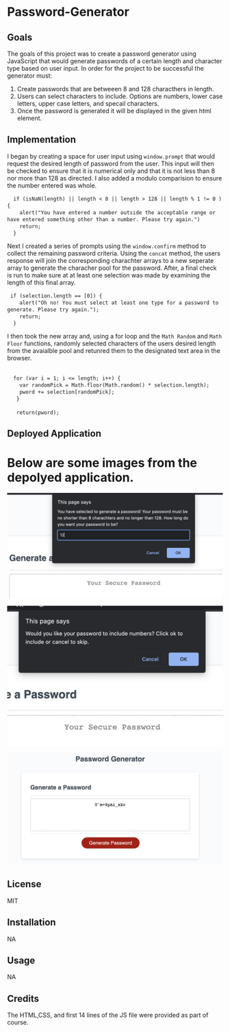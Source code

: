 # Password-Generator

## Goals
The goals of this project was to create a password generator using JavaScript that would generate passwords of a certain length and character type based on user input. In order for the project to be successful the generator must:

1. Create passwords that are betweeen 8 and 128 characthers in length. 
2. Users can select characters to include. Options are numbers, lower case letters, upper case letters, and specail characters. 
3. Once the password is generated it will be displayed in the given html element. 

## Implementation

I began by creating a space for user input using `window.prompt` that would request the desired length of password from the user. This input will then be checked to ensure that it is numerical only and that it is not less than 8 nor more than 128 as directed. I also added a modulo comparision to ensure the number entered was whole. 

```
  if (isNaN(length) || length < 8 || length > 128 || length % 1 != 0 ) {
    alert("You have entered a number outside the acceptable range or have entered something other than a number. Please try again.")
    return;
  }

```

Next I created a series of prompts using the `window.confirm` method to collect the remaining password criteria.  Using the `concat` method, the users response will join the corresponding charachter arrays to a new seperate array to generate the characher pool for the password. After, a final check is run to make sure at at least one selection was made by examining the length of this final array. 

```
 if (selection.length == [0]) {
    alert("Oh no! You must select at least one type for a password to generate. Please try again.");
    return;
  }

```

 I then took the new array and, using a for loop and the `Math Random` and `Math Floor` functions, randomly selected characters of the users desired length from the avaialble pool and retunred them to the designated text area in the browser. 

```

  for (var i = 1; i <= length; i++) {
    var randomPick = Math.floor(Math.random() * selection.length);
    pword += selection[randomPick];
   }

   return(pword);

```
## Deployed Application

# Below are some images from the depolyed application.

![alt text](./assets/Opening.png)

![alt text](./assets/Criteria.png)

![alt text](./assets/Results.png)

## License
MIT    

## Installation
NA

## Usage
NA

## Credits
The HTML,CSS, and first 14 lines of the JS file were provided as part of course. 
